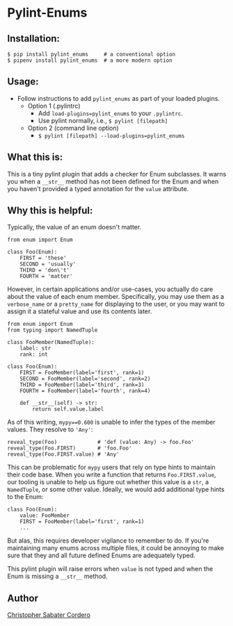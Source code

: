 # Pylint-Enums

## Installation:

```
$ pip install pylint_enums     # a conventional option
$ pipenv install pylint_enums  # a more modern option
```

## Usage:
- Follow instructions to add `pylint_enums` as part of your loaded plugins.
    - Option 1 (.pylintrc)
        - Add `load-plugins=pylint_enums` to your `.pylintrc`.
        - Use pylint normally, i.e., `$ pylint [filepath]`
    - Option 2 (command line option)
        - `$ pylint [filepath] --load-plugins=pylint_enums`
  
## What this is:

This is a tiny pylint plugin that adds a checker for Enum subclasses.  It warns you when a `__str__` method has not been defined for the Enum and when you haven't provided a typed annotation for the `value` attribute.

## Why this is helpful:

Typically, the value of an enum doesn't matter.

```
from enum import Enum

class Foo(Enum):
    FIRST = 'these'
    SECOND = 'usually'
    THIRD = 'don\'t'
    FOURTH = 'matter'
```

However, in certain applications and/or use-cases, you actually do care about the value of each enum member.  Specifically, you may use them as a `verbose_name` or a `pretty_name` for displaying to the user, or you may want to assign it a stateful value and use its contents later.

```
from enum import Enum
from typing import NamedTuple

class FooMember(NamedTuple):
    label: str
    rank: int

class Foo(Enum):
    FIRST = FooMember(label='first', rank=1)
    SECOND = FooMember(label='second', rank=2)
    THIRD = FooMember(label='third', rank=3)
    FOURTH = FooMember(label='fourth', rank=4)

    def __str__(self) -> str:
        return self.value.label
```

As of this writing, `mypy==0.600` is unable to infer the types of the member values. They resolve to `'Any'`:

```
reveal_type(Foo)             # 'def (value: Any) -> foo.Foo'
reveal_type(Foo.FIRST)       # 'foo.Foo'
reveal_type(Foo.FIRST.value) # 'Any'
```

This can be problematic for `mypy` users that rely on type hints to maintain their code base.  When you write a function that returns `Foo.FIRST.value`, our tooling is unable to help us figure out whether this value is a `str`, a `NamedTuple`, or some other value.  Ideally, we would add additional type hints to the Enum:

```
class Foo(Enum):
    value: FooMember
    FIRST = FooMember(label='first', rank=1)
    ...
```

But alas, this requires developer vigilance to remember to do.  If you're maintaining many enums across multiple files, it could be annoying to make sure that they and all future defined Enums are adequately typed.

This pylint plugin will raise errors when `value` is not typed and when the Enum is missing a `__str__` method.

## Author

[Christopher Sabater Cordero](https://github.com/cs-cordero)
